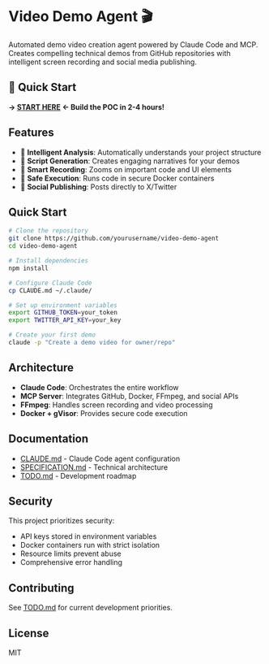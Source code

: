 # Video Demo Agent 🎬

Automated demo video creation agent powered by Claude Code and MCP. Creates compelling technical demos from GitHub repositories with intelligent screen recording and social media publishing.

## 🚀 Quick Start

**→ [START HERE](./START_HERE.md) ← Build the POC in 2-4 hours!**

## Features

- 🤖 **Intelligent Analysis**: Automatically understands your project structure
- 📝 **Script Generation**: Creates engaging narratives for your demos  
- 🎥 **Smart Recording**: Zooms on important code and UI elements
- 🚀 **Safe Execution**: Runs code in secure Docker containers
- 📱 **Social Publishing**: Posts directly to X/Twitter

## Quick Start

```bash
# Clone the repository
git clone https://github.com/yourusername/video-demo-agent
cd video-demo-agent

# Install dependencies
npm install

# Configure Claude Code
cp CLAUDE.md ~/.claude/

# Set up environment variables
export GITHUB_TOKEN=your_token
export TWITTER_API_KEY=your_key

# Create your first demo
claude -p "Create a demo video for owner/repo"
```

## Architecture

- **Claude Code**: Orchestrates the entire workflow
- **MCP Server**: Integrates GitHub, Docker, FFmpeg, and social APIs
- **FFmpeg**: Handles screen recording and video processing
- **Docker + gVisor**: Provides secure code execution

## Documentation

- [CLAUDE.md](./CLAUDE.md) - Claude Code agent configuration
- [SPECIFICATION.md](./SPECIFICATION.md) - Technical architecture
- [TODO.md](./TODO.md) - Development roadmap

## Security

This project prioritizes security:
- API keys stored in environment variables
- Docker containers run with strict isolation
- Resource limits prevent abuse
- Comprehensive error handling

## Contributing

See [TODO.md](./TODO.md) for current development priorities.

## License

MIT